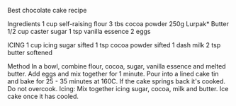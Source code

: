 Best chocolate cake recipe

Ingredients
1 cup self-raising flour
3 tbs cocoa powder
250g Lurpak* Butter
1/2 cup caster sugar
1 tsp vanilla essence
2 eggs

ICING
1 cup icing sugar sifted
1 tsp cocoa powder sifted
1 dash milk
2 tsp butter softened

Method
In a bowl, combine flour, cocoa, sugar, vanilla essence and melted butter.
Add eggs and mix together for 1 minute.
Pour into a lined cake tin and bake for 25 - 35 minutes at 160C.
If the cake springs back it's cooked. Do not overcook.
Icing: Mix together icing sugar, cocoa, milk and butter.
Ice cake once it has cooled.